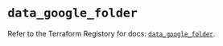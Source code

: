 # `data_google_folder`

Refer to the Terraform Registory for docs: [`data_google_folder`](https://registry.terraform.io/providers/hashicorp/google-beta/5.1.0/docs/data-sources/google_folder).
